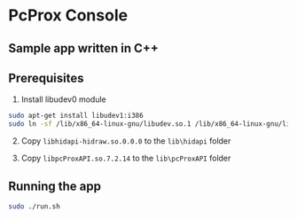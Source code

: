 # PcProx Console
## Sample app written in C++

## Prerequisites

1. Install libudev0 module

```bash
sudo apt-get install libudev1:i386
sudo ln -sf /lib/x86_64-linux-gnu/libudev.so.1 /lib/x86_64-linux-gnu/libudev.so.0
```

2. Copy `libhidapi-hidraw.so.0.0.0` to the `lib\hidapi` folder

3. Copy `libpcProxAPI.so.7.2.14` to the `lib\pcProxAPI` folder

## Running the app

```bash
sudo ./run.sh
```